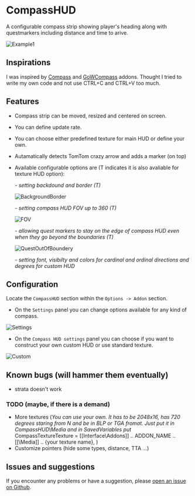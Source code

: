 # CompassHUD

A configurable compass strip showing player's heading along with questmarkers including distance and time to arive.

![Example1](https://i.imgur.com/D7Ugc0T.png)


## Inspirations

I was inspired by [Compass](https://www.wowinterface.com/downloads/info14051-Compass.html) and [GoWCompass](https://www.curseforge.com/wow/addons/gowcompass) addons. Thought I tried to write my own code and not use CTRL+C and CTRL+V too much.


## Features

- Compass strip can be moved, resized and centered on screen.
- You can define update rate.
- You can choose either predefined texture for main HUD or define your own.
- Autamatically detects TomTom crazy arrow and adds a marker (on top)
- Available configurable options are (T indicates it is also avaliable for texture HUD option):

    *- setting backdound and border (T)*

    ![BackgroundBorder](https://i.imgur.com/fKY6J1S.png)

    *- setting compass HUD FOV up to 360 (T)*

    ![FOV](https://i.imgur.com/Q9HEzRG.png)

    *- allowing quest markers to stay on the edge of compass HUD even when they go beyond the boundaries (T)*

    ![QuestOutOfBoundery](https://i.imgur.com/jzSYOS6.png)

    *- setting font, visibilty and colors for cardinal and ordinal directions and degrees for custom HUD*


## Configuration

Locate the `CompassHUD` section within the `Options -> Addon` section.

- On the `Settings` panel you can change options available for any kind of compass.

![Settings](https://i.imgur.com/3c6xno9.png)

- On the `Compass HUD settings` panel you can choose if you want to construct your own custom HUD or use standard texture.

![Custom](https://i.imgur.com/GSMDwDR.png)


## Known bugs (will hammer them eventually)

- strata doesn't work

### TODO (maybe, if there is a demand)

- More textures (*You can use your own. It has to be 2048x16, has 720 degrees staring from N and be in BLP or TGA fromat. Just put it in CompassHUD\Media and in SavedVariables put* CompassTextureTexture = [[Interface\Addons\]] .. ADDON_NAME .. [[\Media\]] .. {your texture name}, )
- Customize pointers (hide some types, distance, TTA ...)


## Issues and suggestions

If you encounter any problems or have a suggestion, please [open an issue on Github](https://github.com/BelegCufea/CompassHUD/issues).